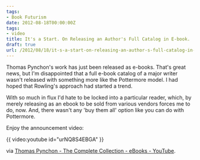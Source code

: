 ```yaml
---
tags:
- Book Futurism
date: 2012-08-18T00:00:00Z
tags:
- video
title: It's a Start. On Releasing an Author's Full Catalog in E-book. 
draft: true
url: /2012/08/18/it-s-a-start-on-releasing-an-author-s-full-catalog-in-e-book/
---
```


Thomas Pynchon's work has just been released as e-books. That's great news, but I'm disappointed that a full e-book catalog of a major writer wasn't released with something more like the Pottermore model. I had hoped that Rowling's approach had started a trend.

With so much in flux I'd hate to be locked into a particular reader, which, by merely releasing as an ebook to be sold from various vendors forces me to do, now. And, there wasn't any 'buy them all' option like you can do with Pottermore.

Enjoy the announcement video:

{{ video:youtube id="urNQ8S4EBGA" }}

via <a href="http://www.youtube.com/watch?v=urNQ8S4EBGA&amp;feature=player_embedded">Thomas Pynchon - The Complete Collection - eBooks - YouTube</a>.

